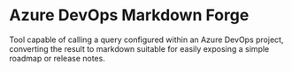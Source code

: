 # Azure DevOps Markdown Forge
Tool capable of calling a query configured within an Azure DevOps project, converting the result to markdown suitable for easily exposing a simple roadmap or release notes.
